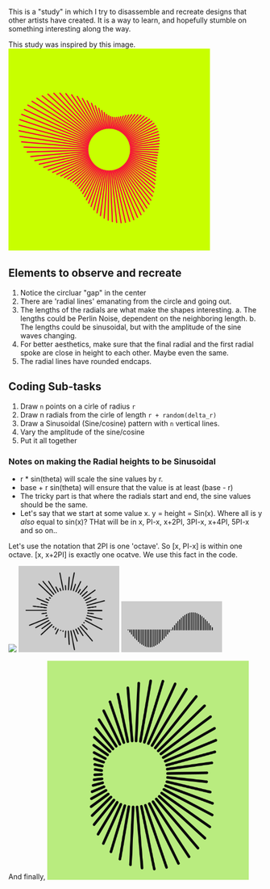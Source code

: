 This is a "study" in which I try to disassemble and recreate designs that other artists have created. It is a way to learn, and hopefully stumble on something interesting along the way.

This study was inspired by this image.
<img src="images/corona_sine_inspiration.png" width="400">


## Elements to observe and recreate
1. Notice the circluar "gap" in the center
2. There are 'radial lines' emanating from the circle and going out.
3. The lengths of the radials are what make the shapes interesting. 
    a. The lengths could be Perlin Noise, dependent on the neighboring length.
    b. The lengths could be sinusoidal, but with the amplitude of the sine waves changing.
4. For better aesthetics, make sure that the final radial and the first radial spoke are close in height to each other. Maybe even the same.
5. The radial lines have rounded endcaps.

## Coding Sub-tasks
1. Draw `n` points on a cirle of radius `r`
2. Draw n radials from the cirle of length `r + random(delta_r)`
3. Draw a Sinusoidal (Sine/cosine) pattern with `n` vertical lines.
4. Vary the amplitude of the sine/cosine
5. Put it all together

### Notes on making the Radial heights to be Sinusoidal

* r * sin(theta) will scale the sine values by r.
* base + r sin(theta) will ensure that the value is at least (base - r)
* The tricky part is that where the radials start and end, the sine values should be the same.
* Let's say that we start at some value x. y = height = Sin(x). Where all is y *also* equal to sin(x)? THat
will be in x, PI-x, x+2PI, 3PI-x, x+4PI, 5PI-x and so on..

Let's use the notation that 2PI is one 'octave'. So [x, PI-x] is within one octave.
[x, x+2PI] is exactly one ocatve. We use this fact in the code.

<img src="images/task1.png" width="200">
<img src="images/task2.png" width="200">
<img src="images/task3.png" width="200">

And finally,
<img src="images/corona_study.png" width="400">

